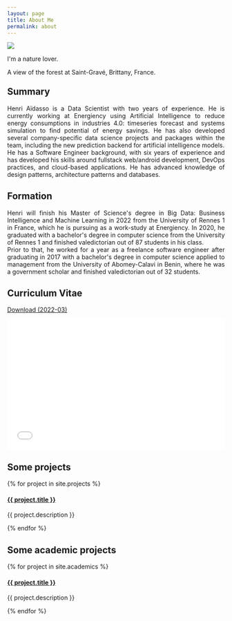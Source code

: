 ```yaml
---
layout: page
title: About Me
permalink: about
---
```


<div style="text-align: justify">

<img class="mx-auto" src="{{site.baseurl}}/assets/img/nature.jpg">
<p class="!py-0 !mb-0 dark:text-stone-300 text-center">I'm a nature lover.</p>
<p class="text-gray-500 dark:text-stone-400 !py-0 !mt-0 !text-xs text-center">A view of the forest at Saint-Gravé, Brittany, France.</p>

<h2 class="dark:text-stone-200" style="margin-top: 24px">Summary</h2>
<p class="dark:text-stone-300">
Henri Aïdasso is a Data Scientist with two years of experience. He is currently working at Energiency using Artificial Intelligence to reduce energy consumptions in industries 4.0: timeseries forecast and systems simulation to find potential of energy savings. He has also developed several company-specific data science projects and packages within the team, including the new prediction backend for artificial intelligence models. <br>
He has a Software Engineer background, with six years of experience and has developed his skills around fullstack web/android development, DevOps practices, and cloud-based applications. He has advanced knowledge of design patterns, architecture patterns and databases.
</p>

<h2 class="dark:text-stone-200">Formation</h2>
<p class="dark:text-stone-300">
Henri will finish his Master of Science's degree in Big Data: Business Intelligence and Machine Learning in 2022 from the University of Rennes 1 in France, which he is pursuing as a work-study at Energiency.
In 2020, he graduated with a bachelor's degree in computer science from the University of Rennes 1 and finished valedictorian out of 87 students in his class. <br>
Prior to that, he worked for a year as a freelance software engineer after graduating in 2017 with a bachelor's degree in computer science applied to management from the University of Abomey-Calavi in Benin, where he was a government scholar and finished valedictorian out of 32 students.
</p>

<h2 class="dark:text-stone-200">Curriculum Vitae</h2>
	<p><a href="{{site.baseurl}}/assets/raw/202203_CV_Henri_Aidasso__en_.pdf" class="dark:text-stone-300" target="_blank">Download (2022-03)</a></p>
	<iframe 
	src="{{site.baseurl}}/assets/js/viewer/viewer.html?file={{site.baseurl}}/assets/raw/202203_CV_Henri_Aidasso__en_.pdf"
	width="100%"
	height="300px"
	style="border: none;"></iframe>

<h2 class="dark:text-stone-200">Some projects</h2>
<div>
  {% for project in site.projects %}
    <div>
		<h4><a class="!mb-0" href="{{ project.link }}" class="dark:text-stone-300" target="_blank">{{ project.title }}</a></h4>
		<p class="text-md text-stone-300 !mt-0">{{ project.description }}</p>
    </div>
  {% endfor %}
</div>

<h2 class="dark:text-stone-200">Some academic projects</h2>
<div>
  {% for project in site.academics %}
    <div>
		<h4><a class="!mb-0" href="{{ project.link }}" class="dark:text-stone-300" target="_blank">{{ project.title }}</a></h4>
		<p class="text-md text-stone-300 !mt-0">{{ project.description }}</p>
    </div>
  {% endfor %}
</div>
</div>
